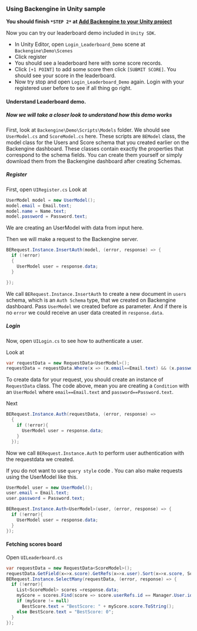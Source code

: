 ### Using Backengine in Unity sample

**You should finish `*STEP 2*` at [Add Backengine to your Unity project](AddToUnity.md)**

Now you can try our leaderboard demo included in `Unity SDK`.

- In Unity Editor, open `Login_Leaderboard_Demo` scene at `Backengine\Demo\Scenes`
- Click register
- You should see a leaderboard here with some score records.
- Click `[+1 POINT]` to add some score then click `[SUBMIT SCORE]`. You should see your score in the leaderboard.
- Now try stop and open `Login_Leaderboard_Demo` again. Login with your registered user before to see if all thing go right.

#### Understand Leaderboard demo.

##### Now we will take a closer look to understand how this demo works

First, look at `Backengine\Demo\Scripts\Models` folder. We should see `UserModel.cs` and `ScoreModel.cs` here.
These scripts are `BEModel` class, the model class for the Users and Score schema that you created earlier on the Backengine dashboard.
These classes contain exactly the properties that correspond to the schema fields.
You can create them yourself or simply download them from the Backengine dashboard after creating Schemas.

##### Register

First, open `UIRegister.cs`
Look at

```C#
UserModel model = new UserModel();
model.email = Email.text;
model.name = Name.text;
model.password = Password.text;
```

We are creating an UserModel with data from input here.

Then we will make a request to the Backengine server.

```C#
BERequest.Instance.InsertAuth(model, (error, response) => {
  if (!error)
  {
    UserModel user = response.data;
  }

});
```

We call `BERequest.Instance.InsertAuth` to create a new document in `users` schema, which is an `Auth Schema` type, that we created on Backengine dashboard.
Pass `UserModel` we created before as parameter. And if there is no `error` we could receive an user data created in `response.data`.

##### Login

Now, open `UILogin.cs` to see how to authenticate a user.

Look at

```C#
var requestData = new RequestData<UserModel>();
requestData = requestData.Where(x => (x.email==Email.text) && (x.password== Password.text));
```

To create data for your request, you should create an instance of `RequestData` class.
The code above, mean you are creating a `Condition` with an `UserModel` where `email==Email.text` and `password==Password.text`.

Next

```C#
BERequest.Instance.Auth(requestData, (error, response) =>
  {
    if (!error){
      UserModel user = response.data;
    }
  });
```

Now we call `BERequest.Instance.Auth` to perform user authentication with the requestdata we created.

If you do not want to use `query style` code . You can also make requests using the UserModel like this.

```C#
UserModel user = new UserModel();
user.email = Email.text;
user.password = Password.text;

BERequest.Instance.Auth<UserModel>(user, (error, response) => {
  if (!error){
    UserModel user = response.data;
  }
});
```

#### Fetching scores board

Open `UILeaderboard.cs`

```C#
var requestData = new RequestData<ScoreModel>();
requestData.GetField(x=>x.score).GetRefs(x=>x.user).Sort(x=>x.score, SortType.Desc);
BERequest.Instance.SelectMany(requestData, (error, response) => {
  if (!error){
    List<ScoreModel> scores =response.data;
    myScore = scores.Find(score => score.userRefs.id == Manager.User.id);
    if (myScore != null)
      BestScore.text = "BestScore: " + myScore.score.ToString();
    else BestScore.text = "BestScore: 0";
  }
});
```
